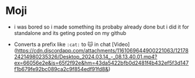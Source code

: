# Moji

- i was bored so i made something its probaby already done but i did it for standalone and its geting posted on my github

- Converts a prefix like `:cat:` to :cat: in chat
[Video]
(https://cdn.discordapp.com/attachments/1161069644900221063/1217824214980235326/Desktop_2024.03.14_-_08.13.40.01.mp4?ex=66056e2e&is=65f2f92e&hm=43da5422bfb0d2481f4b432ef5f3d147f1b679fe92bc089ca2c9f854edf91fd8&)
